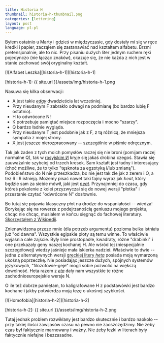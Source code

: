 ```yaml
---
title: Historia H
thumbnail: historia-h-thumbnail.png
categories: [lettering]
layout: post
language: pl-pl
---
```


Byłem ostatnio u Marty i gdzieś w międzyczasie, gdy dostały mi się w ręce kredki i papier, zacząłem się zastanawiać nad kształtem alfabetu. Brzmi pretensjonalnie, ale to nic. Przy pisaniu dużych liter jednym ruchem ręki pojedynczo (nie łącząc znaków), okazuje się, że nie każda z nich jest w stanie zachować swój oryginalny kształt.

[![Alfabet Leszka][historia-h-1]][historia-h-1]

[historia-h-1]: {{ site.url }}/assets/img/historia-h-1.png

Nasuwa się kilka obserwacji:

* A jest takie *[edgy][]* dwadzieścia lat wcześniej.
* Przy nieudanym F zabrakło odwagi na podmianę (bo bardzo lubię F ostatnio).
* H to odwrócone N!
* K potrzebuje pamiętać miejsce rozpoczęcia i mocno "szarzy".
* Q bardzo ładnie wygląda.
* Przy nieudanym T jest podobnie jak z F, z tą różnicą, że mniejsza sympatia z mojej strony.
* X jest jeszcze nierozpracowany -- szczególnie w piśmie odręcznym.

[edgy]: http://www.urbandictionary.com/define.php?term=edgy

Tak jak żaden z tych moich pomysłów raczej się nie broni (pomijam raczej normalne Q), tak w [rosyjskim И][] kryje się jakaś drobina czegoś. Stawia się zauważalnie szybciej od trzech kresek. Sam kształt jest ładny i interesujący (choć możliwe, że to tylko "tęsknota za egzotyką i/lub zmianą"). Podobieństwo do N nie przeszkadza, bo nie jest tak źle jak z zerem i O, a też 6 i 9 istnieją. Możemy pisać nawet taki fajny wyraz jak *heat*, który będzie sam za siebie mówił, jaki jest *[neat][]*. Przynajmniej do czasu, gdy któreś pokolenie z kolei przyzwyczai się do nowej wersji "płotka" i przestanie czytać "odwrócone N" dosłownie.

[rosyjskim И]: http://pl.wikipedia.org/wiki/%D0%98
[neat]: http://www.urbandictionary.com/define.php?term=neat

Bo tutaj się pojawia klasyczny płot na drodze do wspaniałości -- wiedza! Borykając się na rowerze z podejrzanością geniuszu mojego projektu, chcąc nie chcąc, musiałem w końcu sięgnąć do fachowej literatury. [Skorzystałem z Wikipedii][].

[Skorzystałem z Wikipedii]: http://en.wikipedia.org/wiki/H

Znienawidzona przeze mnie (dla potrzeb argumentu) pozioma belka istniała już "od dawna". Wszystkie egipskie płoty są temu winne. To właściwie wyjaśnia całe zajście. Były linie prostopadłe, kwadraty, różne "drabinki" i one przekazały geny naszej kochanej H. Ale wśród tej (niespecjalnie szczegółowej) wiedzy jaśnieje mała iskierka nadziei. Właściwie to dwie -- jedna z alternatywnych wersji [greckiej litery *heta*][] posiada moją wymarzoną ukośną poprzeczkę. Nie posiadając jeszcze dużych, spójnych systemów językowych, "filozofowie-geje" mogli sobie pozwolić na większą dowolność. Heta razem z *[eta][]* dały nam wszystkie te różne zachodnioeuropejskie wersje N.

[greckiej litery *heta*]: http://en.wikipedia.org/wiki/Heta
[eta]: http://en.wikipedia.org/wiki/Eta

O ile też dobrze pamiętam, to kaligrafowane H z podstawówki jest bardzo kochane i jakby potwierdza moją tezę o ukośnej szybkości.

[![Homofobia][historia-h-2]][historia-h-2]

[historia-h-2]: {{ site.url }}/assets/img/historia-h-2.png

Tutaj jednak problem rozwikłany jest bardzo skutecznie i bardzo naokoło -- przy takiej ilości zawijasów czasu na pewno nie zaoszczędzimy. Nie żeby czas był faktycznie marnowany i ważny. Nie żeby łezki w literach były faktycznie niefajne i bezzasadne.
